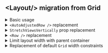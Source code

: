 ## \<Layout/> migration from Grid

<details>
  <summary>Basic usage</summary>

Grid:

```jsx
<Container>
  <Row>
    <Col>
      <Box border="1px solid">span 12</Box>
    </Col>
  </Row>
  <Row>
    <Col span={6}>
      <Box border="1px solid">span 6</Box>
    </Col>
    <Col span={6}>
      <Box border="1px solid">span 6</Box>
    </Col>
  </Row>
</Container>
```

Layout:

```jsx
<Layout>
  <Cell><Box border="1px solid">span 12</Box></Cell>
  <Cell span={6}><Box border="1px solid">span 6</Box></Cell>
  <Cell span={6}><Box border="1px solid">span 6</Box></Cell>
</Layout>
```

</details>

<details>
  <summary><code><span><</span>AutoAdjustedRow /></code> replacement</summary>

Grid:

```jsx
() => {
  const renderCard = () => (
    <Card>
      <Card.Header
        title="Card title"
      />
      <Card.Divider />
      <Box height="160px" />
    </Card>
  )
  return (
    <Container>
      <AutoAdjustedRow>
        {renderCard()}
        {renderCard()}
        {renderCard()}
      </AutoAdjustedRow>
    </Container>
  );
}
```

Layout:

```jsx
() => {
  const renderCard = () => (
    <Card stretchVertically>
      <Card.Header
        title="Card title"
      />
      <Card.Divider />
      <Box height="160px" />
    </Card>
  );
  
  return (
    <Layout>
      <Cell>
        <Box gap="40px">
          {renderCard()}
          {renderCard()}
          {renderCard()}
        </Box>
      </Cell>
    </Layout>
  );
}
```
</details>

<details>

  <summary><code>StretchViewsVertically</code> prop replacement</summary>
  <br>

stretchViewsVetically prop behavior to make all columns the same height is no longer needed - \<Layout /> works this way by default.

Grid:

```jsx
<Container>
  <Row stretchViewsVertically>
    <Col span={8}>
      <Card>
        <Card.Header title="Card Title" />
        <Card.Content>
          <Box height="200px" />
        </Card.Content>
      </Card>
    </Col>
    <Col span={4}>
      <Card stretchVertically>
        <Card.Content>
          <Box height="150px" />
        </Card.Content>
      </Card>
    </Col>
  </Row>
</Container>
```

Layout:

```jsx
<Layout>
  <Cell span={8}>
    <Card>
      <Card.Header title="Card Title" />
      <Card.Content>
        <Box height="200px" />
      </Card.Content>
    </Card>
  </Cell>
  <Cell span={4}>
    <Card stretchVertically>
      <Card.Content>
        <Box height="150px" />
      </Card.Content>
    </Card>
  </Cell>
</Layout>
``` 

</details>

<details>

  <summary><code><span><</span>Row /></code> replacement</summary>
  <br>

Layout doesn’t have \<Row /> component and it tries to fit columns into the least amount of rows. If we need multiple rows even if columns could fit into one row we have to use \<Layout /> nesting.

Grid: 

```jsx
<Container>
  <Row>
    <Col span={6}>
      <Card>
        <Card.Header title="Card Title" />
        <Card.Content>
          <Box height="100px" />
        </Card.Content>
      </Card>
    </Col>
  </Row>
    <Row>
    <Col span={6}>
      <Card>
        <Card.Header title="Card Title" />
        <Card.Content>
          <Box height="100px" />
        </Card.Content>
      </Card>
    </Col>
  </Row>
</Container>
```

Layout:

```jsx
<Layout>
  <Cell>
    <Layout>
      <Cell span={6}>
          <Card>
            <Card.Header title="Card Title" />
            <Card.Content>
              <Box height="100px" />
            </Card.Content>
          </Card>
      </Cell>
    </Layout>
  </Cell>
  <Cell>
    <Layout>
      <Cell span={6}>
          <Card>
            <Card.Header title="Card Title" />
            <Card.Content>
              <Box height="100px" />
            </Card.Content>
          </Card>
      </Cell>
    </Layout>
  </Cell>
</Layout>
```

</details>

<details>

  <summary>Limit layout width with parent container</summary>
  <br>

1. To limit \<Layout /> width with parent container it must have display: block - if we use flex, flex item by default has flex-grow: 0, so Layout would take as little space as possible.

2. \<Layout /> width would be the same as the parent container width if sum of all gaps width is less or equal to parent container width. Layout internally uses css grid which is 12 columns based layouting mechanism. It has 11 gaps. Layout default gap is 30px, so by default min width with 30px gap would be: 11 * 30px = 330px;

Grid:

```jsx
<Box max-width="200px">
  <Container fluid>
    <Row>
      <Col span={6}>
        <Box background-color="yellow" width="100px" height="50px" />
      </Col>
      <Col span={6}>
        <Box background-color="yellow" width="100px" height="50px" />
      </Col>
    </Row>
  </Container>
</Box>
```

Layout:

```jsx
<Box max-width="230px" display="block">
  <Layout gap={0}>
    <Cell span={6}>
      <Box background-color="yellow" width="100px" height="50px" />
    </Cell>
    <Cell span={6}>
      <Box background-color="yellow" width="100px" height="50px" />
    </Cell>
  </Layout>
</Box>
```

</details>

<details>

  <summary>Replacement of default <code>Grid</code> width constraints</summary>
  <br>

Grid \<Container /> component by default has width constraints (when used without <b>fluid</b> prop):

```css
{
	min-width: 894px;
	max-width: 1254px;
}
```
These constraints are realized using \<Page /> component, but if for some reason you don’t use \<Page /> component as a parent and you need to achieve the same result with \<Layout /> you can wrap it with \<Box /> component set max-width here.

Grid:

```jsx
<Container>
  <Row>
    <Col>
       <Card>
        <Card.Header title="Card title" />
        <Box height="160px" />
      </Card>
    </Col>
  </Row>
</Container>
```

Layout:

```jsx
<Box max-width="1254px" display="block">
  <Layout>
    <Cell>
      <Card>
        <Card.Header title="Card title" />
        <Box height="160px" />
      </Card>
    </Cell>
  </Layout>
</Box>
```

</details>